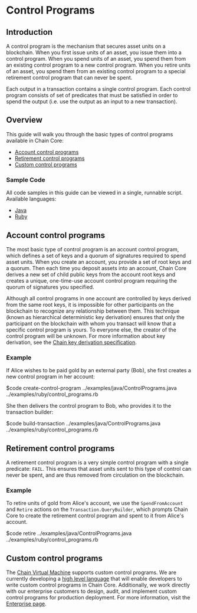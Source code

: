 # Control Programs

## Introduction

A control program is the mechanism that secures asset units on a blockchain. When you first issue units of an asset, you issue them into a control program. When you spend units of an asset, you spend them from an existing control program to a new control program. When you retire units of an asset, you spend them from an existing control program to a special retirement control program that can never be spent.

Each output in a transaction contains a single control program. Each control program consists of set of predicates that must be satisfied in order to spend the output (i.e. use the output as an input to a new transaction).

## Overview

This guide will walk you through the basic types of control programs available in Chain Core:

* [Account control programs](#account-control-programs)
* [Retirement control programs](#retirement-control-programs)
* [Custom control programs](#custom-control-programs)

### Sample Code

All code samples in this guide can be viewed in a single, runnable script. Available languages:

- [Java](../examples/java/ControlPrograms.java)
- [Ruby](../examples/ruby/control_programs.rb)

## Account control programs

The most basic type of control program is an account control program, which defines a set of keys and a quorum of signatures required to spend asset units. When you create an account, you provide a set of root keys and a quorum. Then each time you deposit assets into an account, Chain Core derives a new set of child public keys from the account root keys and creates a unique, one-time-use account control program requiring the quorum of signatures you specified.

Although all control programs in one account are controlled by keys derived from the same root keys, it is impossible for other participants on the blockchain to recognize any relationship between them. This technique (known as hierarchical deterministic key derivation) ensures that only the participant on the blockchain with whom you transact will know that a specific control program is yours. To everyone else, the creator of the control program will be unknown. For more information about key derivation, see the [Chain key derivation specification](../../protocol/specifications/chainkd.md).

### Example

If Alice wishes to be paid gold by an external party (Bob), she first creates a new control program in her account:

$code create-control-program ../examples/java/ControlPrograms.java ../examples/ruby/control_programs.rb

She then delivers the control program to Bob, who provides it to the transaction builder:

$code build-transaction ../examples/java/ControlPrograms.java ../examples/ruby/control_programs.rb

## Retirement control programs

A retirement control program is a very simple control program with a single predicate: `FAIL`. This ensures that asset units sent to this type of control can never be spent, and are thus removed from circulation on the blockchain.

### Example

To retire units of gold from Alice's account, we use the `SpendFromAccount` and `Retire` actions on the `Transaction.QueryBuilder`, which prompts Chain Core to create the retirement control program and spent to it from Alice's account.

$code retire ../examples/java/ControlPrograms.java ../examples/ruby/control_programs.rb

## Custom control programs

The [Chain Virtual Machine](../../protocol/specifications/vm1.md) supports custom control programs. We are currently developing a [high level language](../../protocol/papers/blockchain-programs.md#ivy) that will enable developers to write custom control programs in Chain Core. Additionally, we work directly with our enterprise customers to design, audit, and implement custom control programs for production deployment. For more information, visit the [Enterprise page](https://chain.com/enterprise).
